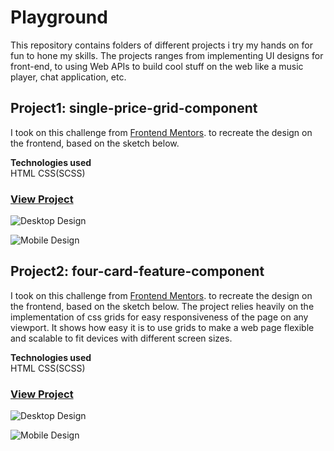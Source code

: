 # Playground

This repository contains folders of different projects i try my hands on for fun to hone my skills.
The projects ranges from implementing UI designs for front-end, to using Web APIs to build cool stuff on the web like a music player, chat application, etc.

## Project1: single-price-grid-component

I took on this challenge from [Frontend Mentors](https://www.frontendmentor.io/challenges/single-price-grid-component-5ce41129d0ff452fec5abbbc). to recreate the design on the frontend, based on the sketch below.

**Technologies used** <br>
HTML CSS(SCSS)

### [View Project](https://ejiroghene15.github.io/Playground/Project1-single-price-grid-component/)

![Desktop Design](https://ejiroghene15.github.io/Playground/Project1-single-price-grid-component/design/desktop-design.jpg)

![Mobile Design](https://ejiroghene15.github.io/Playground/Project1-single-price-grid-component/design/mobile-design.jpg)

## Project2: four-card-feature-component

I took on this challenge from [Frontend Mentors](https://www.frontendmentor.io/challenges/four-card-feature-section-weK1eFYK/intro). to recreate the design on the frontend, based on the sketch below. The project relies heavily on the implementation of css grids for easy responsiveness of the page on any viewport. It shows how easy it is to use grids to make a web page flexible and scalable to fit devices with different screen sizes.

**Technologies used** <br>
HTML CSS(SCSS)

### [View Project](https://ejiroghene15.github.io/Playground/Project2-four-card-feature-section/)

![Desktop Design](https://ejiroghene15.github.io/Playground/Project2-four-card-feature-section/design/desktop-design.jpg)

![Mobile Design](https://ejiroghene15.github.io/Playground/Project2-four-card-feature-section/design/mobile-design.jpg)